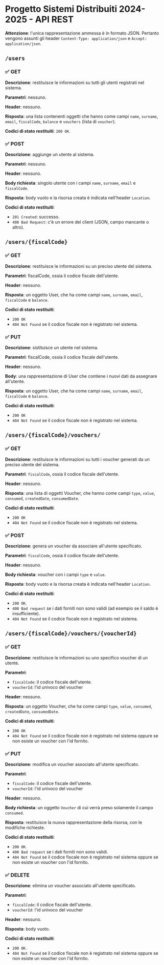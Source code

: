 # Progetto Sistemi Distribuiti 2024-2025 - API REST

**Attenzione**: l'unica rappresentazione ammessa è in formato JSON. Pertanto vengono assunti gli header `Content-Type: application/json` e `Accept: application/json`.

## `/users`

### ✅​ GET​

**Descrizione**: restituisce le informazioni su tutti gli utenti registrati nel sistema.

**Parametri**: nessuno.

**Header**: nessuno.

**Risposta**: una lista contenenti oggetti che hanno come campi `name`, `surname`, `email`, `fiscalCode`, `balance` e `vouchers` (lista di `voucher`).

**Codici di stato restituiti**: `200 OK`.

### ✅​ POST

**Descrizione**: aggiunge un utente al sistema.

**Parametri**: nessuno.

**Header**: nessuno.

**Body richiesta**: singolo utente con i campi `name`, `surname`, `email` e `fiscalCode`.

**Risposta**: body vuoto e la risorsa creata è indicata nell'header `Location`.

**Codici di stato restituiti**:

* `201 Created`: successo.
* `400 Bad Request`: c'è un errore del client (JSON, campo mancante o altro).

## `/users/{fiscalCode}`

### ✅ ​GET

**Descrizione**: restituisce le informazioni su un preciso utente del sistema.

**Parametri**: fiscalCode, ossia il codice fiscale dell'utente.

**Header**: nessuno.

**Risposta**: un oggetto User, che ha come campi `name`, `surname`, `email`, `fiscalCode` e `balance`.

**Codici di stato restituiti**: 
* `200 OK`
* `404 Not Found` se il codice fiscale non è registrato nel sistema.

### ✅​ PUT

**Descrizione**: sistituisce un utente nel sistema.

**Parametri**: fiscalCode, ossia il codice fiscale dell'utente.

**Header**: nessuno.

**Body**: una rappresentazione di User che contiene i nuovi dati da assegnare all'utente.

**Risposta**: un oggetto User, che ha come campi `name`, `surname`, `email`, `fiscalCode` e `balance`.

**Codici di stato restituiti**: 
* `200 OK`
* `404 Not Found` se il codice fiscale non è registrato nel sistema.

## `/users/{fiscalCode}/vouchers/`

### ✅ GET

**Descrizione**: restituisce le informazioni su tutti i voucher generati da un preciso utente del sistema.

**Parametri**: `fiscalCode`, ossia il codice fiscale dell'utente.

**Header**: nessuno.

**Risposta**: una lista di oggetti Voucher, che hanno come campi `type`, `value`, `consumed`, `createdDate`, `consumedDate`.

**Codici di stato restituiti**: 
* `200 OK`
* `404 Not Found` se il codice fiscale non è registrato nel sistema.

### ✅ POST

**Descrizione**: genera un voucher da associare all'utente specificato.

**Parametri**: `fiscalCode`, ossia il codice fiscale dell'utente.

**Header**: nessuno.

**Body richiesta**: voucher con i campi `type` e `value`.

**Risposta**: body vuoto e la risorsa creata è indicata nell'header `Location`.

**Codici di stato restituiti**: 
* `200 OK`.
* `400 Bad request` se i dati forniti non sono validi (ad esempio se il saldo è insufficiente).
* `404 Not Found` se il codice fiscale non è registrato nel sistema.

## `/users/{fiscalCode}/vouchers/{voucherId}`

### ✅ GET

**Descrizione**: restituisce le informazioni su uno specifico voucher di un utente.

**Parametri**: 
* `fiscalCode`: il codice fiscale dell'utente.
* `voucherId`: l'id univoco del voucher

**Header**: nessuno.

**Risposta**: un oggetto Voucher, che ha come campi `type`, `value`, `consumed`, `createdDate`, `consumedDate`.

**Codici di stato restituiti**: 
* `200 OK`
* `404 Not Found` se il codice fiscale non è registrato nel sistema oppure se non esiste un voucher con l'id fornito.

### ✅ PUT

**Descrizione**: modifica un voucher associato all'utente specificato.

**Parametri**: 
* `fiscalCode`: il codice fiscale dell'utente.
* `voucherId`: l'id univoco del voucher

**Header**: nessuno.

**Body richiesta**: un oggetto `Voucher` di cui verrà preso solamente il campo `consumed`.

**Risposta**: restituisce la nuova rappresentazione della risorsa, con le modifiche richieste.

**Codici di stato restituiti**: 
* `200 OK`.
* `400 Bad request` se i dati forniti non sono validi.
* `404 Not Found` se il codice fiscale non è registrato nel sistema oppure se non esiste un voucher con l'id fornito.

### ✅ DELETE

**Descrizione**: elimina un voucher associato all'utente specificato.

**Parametri**: 
* `fiscalCode`: il codice fiscale dell'utente.
* `voucherId`: l'id univoco del voucher

**Header**: nessuno.

**Risposta**: body vuoto.

**Codici di stato restituiti**: 
* `200 OK`.
* `404 Not Found` se il codice fiscale non è registrato nel sistema oppure se non esiste un voucher con l'id fornito.